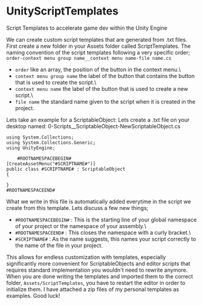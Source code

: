 # UnityScriptTemplates
Script Templates to accelerate game dev within the Unity Engine

We can create custom script templates that are generated from .txt files. First create a new folder in your Assets folder called ScriptTemplates.
The naming convention of the script templates following a very specific order; `order-context menu group name__context menu name-file name.cs`

* `order` like an array, the position of the button in the context menu.\
* `context menu group name` the label of the button that contains the button that is used to create the script.\
* `context menu name` the label of the button that is used to create a new script.\
* `file name` the standard name given to the script when it is created in the project.

Lets take an example for a ScriptableObject: Lets create a .txt file on your desktop named: 0-Scripts__ScriptableObject-NewScriptableObject.cs

```
using System.Collections;
using System.Collections.Generic;
using UnityEngine;

    #ROOTNAMESPACEBEGIN#
[CreateAssetMenu("#SCRIPTNAME#")]
public class #SCRIPTNAME# : ScriptableObject
{

}
#ROOTNAMESPACEEND#
```

What we write in this file is automatically added everytime in the script we create from this template. Lets discuss a few new things;

* `#ROOTNAMESPACEBEGIN#` : This is the starting line of your global namespace of your project or the namespace of your assembly.\
* `#ROOTNAMESPACEEND#` : This closes the namespace with a curly bracket.\
* `#SCRIPTNAME#` : As the name suggests, this names your script correctly to the name of the file in your project.

This allows for endless customization with templates, especially significantly more convenient for ScriptableObjects and editor scripts that requires standard implementation you wouldn't need to rewrite anymore.
When you are done writing the templates and imported them to the correct folder, `Assets/ScriptTemplates`, you have to restart the editor in order to initialize them.
I have attached a zip files of my personal templates as examples. Good luck!
